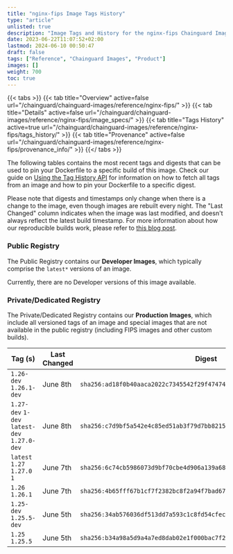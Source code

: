 ```yaml
---
title: "nginx-fips Image Tags History"
type: "article"
unlisted: true
description: "Image Tags and History for the nginx-fips Chainguard Image"
date: 2023-06-22T11:07:52+02:00
lastmod: 2024-06-10 00:50:47
draft: false
tags: ["Reference", "Chainguard Images", "Product"]
images: []
weight: 700
toc: true
---
```


{{< tabs >}}
{{< tab title="Overview" active=false url="/chainguard/chainguard-images/reference/nginx-fips/" >}}
{{< tab title="Details" active=false url="/chainguard/chainguard-images/reference/nginx-fips/image_specs/" >}}
{{< tab title="Tags History" active=true url="/chainguard/chainguard-images/reference/nginx-fips/tags_history/" >}}
{{< tab title="Provenance" active=false url="/chainguard/chainguard-images/reference/nginx-fips/provenance_info/" >}}
{{</ tabs >}}

The following tables contains the most recent tags and digests that can be used to pin your Dockerfile to a specific build of this image. Check our guide on [Using the Tag History API](/chainguard/chainguard-images/using-the-tag-history-api/) for information on how to fetch all tags from an image and how to pin your Dockerfile to a specific digest.

Please note that digests and timestamps only change when there is a change to the image, even though images are rebuilt every night. The "Last Changed" column indicates when the image was last modified, and doesn't always reflect the latest build timestamp. For more information about how our reproducible builds work, please refer to [this blog post](https://www.chainguard.dev/unchained/reproducing-chainguards-reproducible-image-builds).

### Public Registry
The Public Registry contains our **Developer Images**, which typically comprise the `latest*` versions of an image.

Currently, there are no Developer versions of this image available.

### Private/Dedicated Registry
The Private/Dedicated Registry contains our **Production Images**, which include all versioned tags of an image and special images that are not available in the public registry (including FIPS images and other custom builds).

| Tag (s)                                       | Last Changed | Digest                                                                    |
|-----------------------------------------------|--------------|---------------------------------------------------------------------------|
|  `1.26-dev` `1.26.1-dev`                      | June 8th     | `sha256:ad18f0b40aaca2022c7345542f29f47474ac5f25f96fa04cb67b84bbb2fd8749` |
|  `1.27-dev` `1-dev` `latest-dev` `1.27.0-dev` | June 8th     | `sha256:c7d9bf5a542e4c85ed51ab3f79d7bb8215523f955fcc1cda8974beb82b07b78e` |
|  `latest` `1.27` `1.27.0` `1`                 | June 7th     | `sha256:6c74cb5986073d9bf70cbe4d906a139a688671acde7271f2ea9c5005607732ac` |
|  `1.26` `1.26.1`                              | June 7th     | `sha256:4b65fff67b1cf7f2382bc8f2a94f7bad67ca6009e990d108a243192174e52127` |
|  `1.25-dev` `1.25.5-dev`                      | June 5th     | `sha256:34ab576036df513dd7a593c1c8fd54cfec1c4fc83e750a0e13bef2102d5f3093` |
|  `1.25` `1.25.5`                              | June 5th     | `sha256:b34a98a5d9a4a7ed8dab02e1f000bac7f23c6fa77294074a5e3f7c80e3aa148e` |

